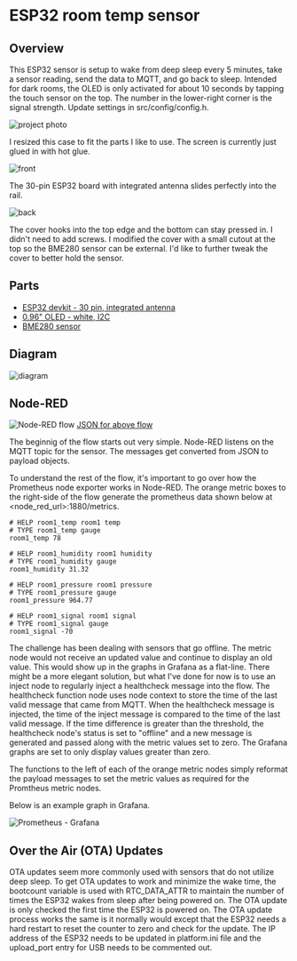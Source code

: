 # ESP32 room temp sensor

## Overview

This ESP32 sensor is setup to wake from deep sleep every 5 minutes, take a sensor reading, send the data to MQTT, and go back to sleep.  Intended for dark rooms, the OLED is only activated for about 10 seconds by tapping the touch sensor on the top.  The number in the lower-right corner is the signal strength.  Update settings in src/config/config.h.

![project photo](/img/ESP32-station-oled.jpg)

I resized this case to fit the parts I like to use.  The screen is currently just glued in with hot glue.

![front](/img/ESP32-station-front.jpg)

The 30-pin ESP32 board with integrated antenna slides perfectly into the rail.

![back](/img/ESP32-station-back.jpg)

The cover hooks into the top edge and the bottom can stay pressed in.  I didn't need to add screws.  I modified the cover with a small cutout at the top so the BME280 sensor can be external.  I'd like to further tweak the cover to better hold the sensor.

## Parts

- [ESP32 devkit - 30 pin, integrated antenna](https://www.aliexpress.com/item/1005001267643044.html)
- [0.96" OLED - white, I2C](https://www.aliexpress.com/item/32896971385.html)
- [BME280 sensor](https://www.aliexpress.com/item/4001098967210.html)


## Diagram

![diagram](/img/diagram.png)

## Node-RED

![Node-RED flow](/node-red/node-red-flow.png)
[JSON for above flow](node-red/flow.json)

The beginnig of the flow starts out very simple.  Node-RED listens on the MQTT topic for the sensor.  The messages get converted from JSON to payload objects.

To understand the rest of the flow, it's important to go over how the Prometheus node exporter works in Node-RED.  The orange metric boxes to the right-side of the flow generate the prometheus data shown below at \<node_red_url\>:1880/metrics.

```
# HELP room1_temp room1 temp
# TYPE room1_temp gauge
room1_temp 78

# HELP room1_humidity room1 humidity
# TYPE room1_humidity gauge
room1_humidity 31.32

# HELP room1_pressure room1 pressure
# TYPE room1_pressure gauge
room1_pressure 964.77

# HELP room1_signal room1 signal
# TYPE room1_signal gauge
room1_signal -70
```

The challenge has been dealing with sensors that go offline.  The metric node would not receive an updated value and continue to display an old value.  This would show up in the graphs in Grafana as a flat-line.  There might be a more elegant solution, but what I've done for now is to use an inject node to regularly inject a healthcheck message into the flow.  The healthcheck function node uses node context to store the time of the last valid message that came from MQTT.  When the healthcheck message is injected, the time of the inject message is compared to the time of the last valid message.  If the time difference is greater than the threshold, the healthcheck node's status is set to "offline" and a new message is generated and passed along with the metric values set to zero.  The Grafana graphs are set to only display values greater than zero.

The functions to the left of each of the orange metric nodes simply reformat the payload messages to set the metric values as required for the Promtheus metric nodes.

Below is an example graph in Grafana.

![Prometheus - Grafana](/node-red/prom-grafana.png)

## Over the Air (OTA) Updates

OTA updates seem more commonly used with sensors that do not utilize deep sleep.  To get OTA updates to work and minimize the wake time, the bootcount variable is used with RTC_DATA_ATTR to maintain the number of times the ESP32 wakes from sleep after being powered on.  The OTA update is only checked the first time the ESP32 is powered on.  The OTA update process works the same is it normally would except that the ESP32 needs a hard restart to reset the counter to zero and check for the update.  The IP address of the ESP32 needs to be updated in platform.ini file and the upload_port entry for USB needs to be commented out.
